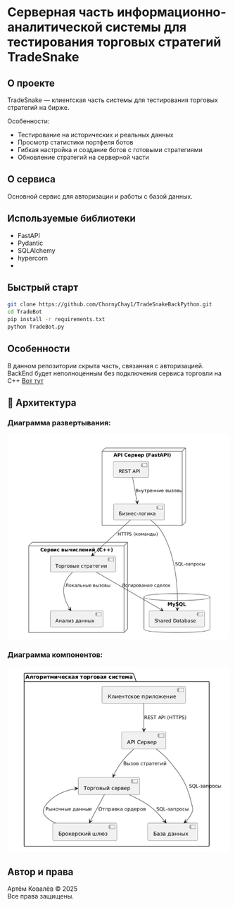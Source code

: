 # Серверная часть информационно-аналитической системы для тестирования торговых стратегий TradeSnake


## О проекте

TradeSnake — клиентская часть системы для тестирования торговых стратегий на бирже.

Особенности:
- Тестирование на исторических и реальных данных
- Просмотр статистики портфеля ботов
- Гибкая настройка и создание ботов с готовыми стратегиями
- Обновление стратегий на серверной части

## О сервиса
 Основной сервис для авторизации и работы с базой данных.

## Используемые библиотеки

- FastAPI  
- Pydantic  
- SQLAlchemy  
- hypercorn
- 
## Быстрый старт

```bash
git clone https://github.com/ChornyChay1/TradeSnakeBackPython.git
cd TradeBot
pip install -r requirements.txt
python TradeBot.py
```

## Особенности
В данном репозитории скрыта часть, связанная с авторизацией.
BackEnd будет неполноценным без подключения сервиса торговли на С++ [Вот тут](https://github.com/ChornyChay1/TradeSnakeBackendC) 

## 🎥 Архитектура
### Диаграмма развертывания:
![Интерфейс](./TradeBot/presentation/deployment_diagram.png)

### Диаграмма компонентов:
![Демонстрация](./TradeBot/presentation/component_diagram.png)
  
## Автор и права

Артём Ковалёв © 2025  
Все права защищены.
